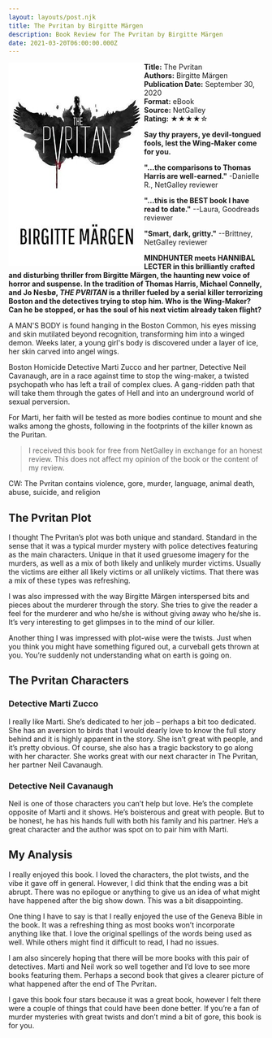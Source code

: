 ```yaml
---
layout: layouts/post.njk
title: The Pvritan by Birgitte Märgen
description: Book Review for The Pvritan by Birgitte Märgen
date: 2021-03-20T06:00:00.000Z
---
```

<section class="review__info">

<img loading="lazy" class="movie__poster" src="/static/images/book/thepvritan.webp" alt="Book Cover for The Pvritan by Birgitte Märgen" width="267" height="400" align="left">

<b>Title:</b> The Pvritan\
<b>Authors:</b> Birgitte Märgen\
<b>Publication Date:</b> September 30, 2020\
<b>Format:</b> eBook\
<b>Source:</b> NetGalley\
<b>Rating:</b> &#9733;&#9733;&#9733;&#9733;&#9734;

<p class="review__description"><b>Say thy prayers, ye devil-tongued fools, lest the Wing-Maker come for you.</b></p>

<p><b>"...the comparisons to Thomas Harris are well-earned."</b> -Danielle R., NetGalley reviewer</p>



<p><b>"...this is the BEST book I have read to date."</b> --Laura, Goodreads reviewer</p>



<p><b>"Smart, dark, gritty."</b> --Brittney, NetGalley reviewer</p>



<p><b>MINDHUNTER meets HANNIBAL LECTER in this brilliantly crafted and disturbing thriller from Birgitte Märgen, the haunting new voice of horror and suspense. In the tradition of Thomas Harris, Michael Connelly, and Jo Nesbø, <i>THE PVRITAN</i> is a thriller fueled by a serial killer terrorizing Boston and the detectives trying to stop him. Who is the Wing-Maker? Can he be stopped, or has the soul of his next victim already taken flight?</b></p>



<p>A MAN'S BODY is found hanging in the Boston Common, his eyes missing and skin mutilated beyond recognition, transforming him into a winged demon. Weeks later, a young girl's body is discovered under a layer of ice, her skin carved into angel wings.</p>



<p>Boston Homicide Detective Marti Zucco and her partner, Detective Neil Cavanaugh, are in a race against time to stop the wing-maker, a twisted psychopath who has left a trail of complex clues. A gang-ridden path that will take them through the gates of Hell and into an underground world of sexual perversion.

For Marti, her faith will be tested as more bodies continue to mount and she walks among the ghosts, following in the footprints of the killer known as the Puritan.</p>

</section>

> I received this book for free from NetGalley in exchange for an honest review. This does not affect my opinion of the book or the content of my review.

CW: The Pvritan contains violence, gore, murder, language, animal death, abuse, suicide, and religion

## The Pvritan Plot

I thought The Pvritan’s plot was both unique and standard. Standard in the sense that it was a typical murder mystery with police detectives featuring as the main characters. Unique in that it used gruesome imagery for the murders, as well as a mix of both likely and unlikely murder victims. Usually the victims are either all likely victims or all unlikely victims. That there was a mix of these types was refreshing.

I was also impressed with the way Birgitte Märgen interspersed bits and pieces about the murderer through the story. She tries to give the reader a feel for the murderer and who he/she is without giving away who he/she is. It’s very interesting to get glimpses in to the mind of our killer.

Another thing I was impressed with plot-wise were the twists. Just when you think you might have something figured out, a curveball gets thrown at you. You’re suddenly not understanding what on earth is going on.

## The Pvritan Characters

### Detective Marti Zucco

I really like Marti. She’s dedicated to her job – perhaps a bit too dedicated. She has an aversion to birds that I would dearly love to know the full story behind and it is highly apparent in the story. She isn’t great with people, and it’s pretty obvious. Of course, she also has a tragic backstory to go along with her character. She works great with our next character in The Pvritan, her partner Neil Cavanaugh.

### Detective Neil Cavanaugh

Neil is one of those characters you can’t help but love. He’s the complete opposite of Marti and it shows. He’s boisterous and great with people. But to be honest, he has his hands full with both his family and his partner. He’s a great character and the author was spot on to pair him with Marti.

## My Analysis

I really enjoyed this book. I loved the characters, the plot twists, and the vibe it gave off in general. However, I did think that the ending was a bit abrupt. There was no epilogue or anything to give us an idea of what might have happened after the big show down. This was a bit disappointing.

One thing I have to say is that I really enjoyed the use of the Geneva Bible in the book. It was a refreshing thing as most books won’t incorporate anything like that. I love the original spellings of the words being used as well. While others might find it difficult to read, I had no issues.

I am also sincerely hoping that there will be more books with this pair of detectives. Marti and Neil work so well together and I’d love to see more books featuring them. Perhaps a second book that gives a clearer picture of what happened after the end of The Pvritan.

I gave this book four stars because it was a great book, however I felt there were a couple of things that could have been done better. If you’re a fan of murder mysteries with great twists and don’t mind a bit of gore, this book is for you.